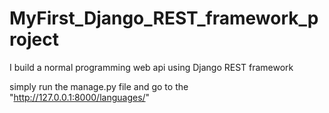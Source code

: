 # MyFirst_Django_REST_framework_project
I build a normal programming web api using Django REST framework




simply run the manage.py file and go to the "http://127.0.0.1:8000/languages/" 



